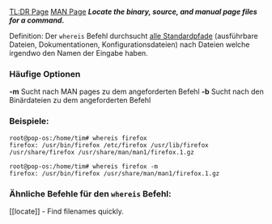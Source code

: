 [TL:DR Page](https://github.com/tldr-pages/tldr/blob/main/pages/common/whereis.md)
[MAN Page](https://man7.org/linux/man-pages/man1/whereis.1.html)
***Locate the binary, source, and manual page files for a command.***

Definition: Der `whereis` Befehl durchsucht <u>alle Standardpfade</u> (ausführbare Dateien,
Dokumentationen, Konfigurationsdateien) nach Dateien welche irgendwo den Namen der Eingabe haben.

### Häufige Optionen
**-m**
	Sucht nach MAN pages zu dem angeforderten Befehl
**-b**
	Sucht nach den Binärdateien zu dem angeforderten Befehl
	
### Beispiele:
```
root@pop-os:/home/tim# whereis firefox
firefox: /usr/bin/firefox /etc/firefox /usr/lib/firefox /usr/share/firefox /usr/share/man/man1/firefox.1.gz
```

```
root@pop-os:/home/tim# whereis firefox -m
firefox: /usr/bin/firefox /usr/share/man/man1/firefox.1.gz
```
### Ähnliche Befehle für den `whereis` Befehl:
[[locate]] - Find filenames quickly.